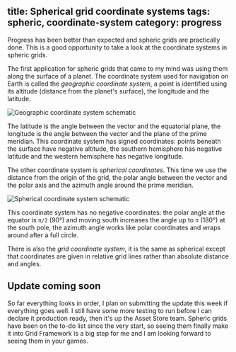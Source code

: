 title: Spherical grid coordinate systems
tags: spheric, coordinate-system
category: progress
---

Progress has been better than expected and spheric grids are practically done.
This is a good opportunity to take a look at the coordinate systems in spheric
grids.

The first application for spheric grids that came to my mind was using them
along the surface of a planet. The coordinate system used for navigation on
Earth is called the *geographic coordinate system*, a point is identified using
its altitude (distance from the planet's surface), the longitude and the
latitude.

![Geographic coordinate system schematic](geographic-coordinates.png)

The latitude is the angle between the vector and the equatorial plane, the
longitude is the angle between the vector and the plane of the prime meridian.
This coordinate system has signed coordinates: points beneath the surface have
negative altitude, the southern hemisphere has negative latitude and the
western hemisphere has negative longitude.

The other coordinate system is *spherical coordinates*. This time we use the
distance from the origin of the grid, the polar angle between the vector and
the polar axis and the azimuth angle around the prime meridian.

![Spherical coordinate system schematic](spherical-coordinates.png)

This coordinate system has no negative coordinates: the polar angle at the
equator is `π/2` (90°) and moving south increases the angle up to `π` (180°) at
the south pole, the azimuth angle works like polar coordinates and wraps around
after a full circle.

There is also the *grid coordinate system*, it is the same as spherical except
that coordinates are given in relative grid lines rather than absolute distance
and angles.


Update coming soon
------------------

So far everything looks in order, I plan on submitting the update this week if
everything goes well. I still have some more testing to run before I can
declare it production ready, then it's up the Asset Store team. Spheric grids
have been on the to-do list since the very start, so seeing them finally make
it into Grid Framework is a big step for me and I am looking forward to seeing
them in your games.
